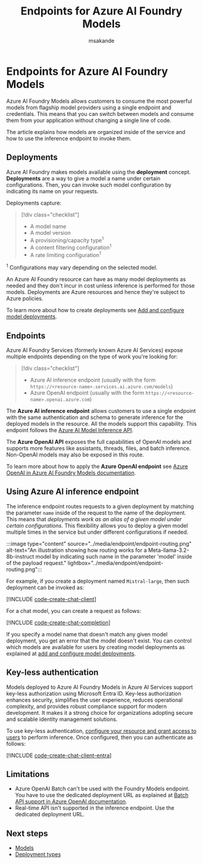 ﻿---
title: Endpoints for Azure AI Foundry Models
titleSuffix: Azure AI Foundry
description: Learn about the Azure AI Foundry Models endpoint
author: msakande
ms.service: azure-ai-model-inference
ms.topic: how-to
ms.date: 05/19/2025
ms.author: mopeakande
ms.custom: ignite-2024, github-universe-2024
ms.reviewer: fasantia
reviewer: santiagxf
---

# Endpoints for Azure AI Foundry Models

Azure AI Foundry Models allows customers to consume the most powerful models from flagship model providers using a single endpoint and credentials. This means that you can switch between models and consume them from your application without changing a single line of code.

The article explains how models are organized inside of the service and how to use the inference endpoint to invoke them.

## Deployments

Azure AI Foundry makes models available using the **deployment** concept. **Deployments** are a way to give a model a name under certain configurations. Then, you can invoke such model configuration by indicating its name on your requests.

Deployments capture:

> [!div class="checklist"]
> * A model name
> * A model version
> * A provisioning/capacity type<sup>1</sup>
> * A content filtering configuration<sup>1</sup>
> * A rate limiting configuration<sup>1</sup>

<sup>1</sup> Configurations may vary depending on the selected model.

An Azure AI Foundry resource can have as many model deployments as needed and they don't incur in cost unless inference is performed for those models. Deployments are Azure resources and hence they're subject to Azure policies.

To learn more about how to create deployments see [Add and configure model deployments](../../model-inference/how-to/create-model-deployments.md).

## Endpoints

Azure AI Foundry Services (formerly known Azure AI Services) expose multiple endpoints depending on the type of work you're looking for:

> [!div class="checklist"]
> * Azure AI inference endpoint (usually with the form `https://<resource-name>.services.ai.azure.com/models`)
> * Azure OpenAI endpoint (usually with the form `https://<resource-name>.openai.azure.com`)

The **Azure AI inference endpoint** allows customers to use a single endpoint with the same authentication and schema to generate inference for the deployed models in the resource. All the models support this capability. This endpoint follows the [Azure AI Model Inference API](../../model-inference/reference/reference-model-inference-api.md). 

The **Azure OpenAI API** exposes the full capabilities of OpenAI models and supports more features like assistants, threads, files, and batch inference. Non-OpenAI models may also be exposed in this route.

To learn more about how to apply the **Azure OpenAI endpoint** see [Azure OpenAI in Azure AI Foundry Models documentation](../../openai/overview.md).

## Using Azure AI inference endpoint

The inference endpoint routes requests to a given deployment by matching the parameter `name` inside of the request to the name of the deployment. This means that *deployments work as an alias of a given model under certain configurations*. This flexibility allows you to deploy a given model multiple times in the service but under different configurations if needed.

:::image type="content" source="../media/endpoint/endpoint-routing.png" alt-text="An illustration showing how routing works for a Meta-llama-3.2-8b-instruct model by indicating such name in the parameter 'model' inside of the payload request." lightbox="../media/endpoint/endpoint-routing.png":::

For example, if you create a deployment named `Mistral-large`, then such deployment can be invoked as:

[!INCLUDE [code-create-chat-client](../../foundry-models/includes/code-create-chat-client.md)]

For a chat model, you can create a request as follows:

[!INCLUDE [code-create-chat-completion](../../foundry-models/includes/code-create-chat-completion.md)]

If you specify a model name that doesn't match any given model deployment, you get an error that the model doesn't exist. You can control which models are available for users by creating model deployments as explained at [add and configure model deployments](../../model-inference/how-to/create-model-deployments.md).

## Key-less authentication

Models deployed to Azure AI Foundry Models in Azure AI Services support key-less authorization using Microsoft Entra ID. Key-less authorization enhances security, simplifies the user experience, reduces operational complexity, and provides robust compliance support for modern development. It makes it a strong choice for organizations adopting secure and scalable identity management solutions.

To use key-less authentication, [configure your resource and grant access to users](../../model-inference/how-to/configure-entra-id.md) to perform inference. Once configured, then you can authenticate as follows:

[!INCLUDE [code-create-chat-client-entra](../../foundry-models/includes/code-create-chat-client-entra.md)]

## Limitations

* Azure OpenAI Batch can't be used with the Foundry Models endpoint. You have to use the dedicated deployment URL as explained at [Batch API support in Azure OpenAI documentation](../../../ai-services/openai/how-to/batch.md#api-support).
* Real-time API isn't supported in the inference endpoint. Use the dedicated deployment URL.

## Next steps

- [Models](../../model-inference/concepts/models.md)
- [Deployment types](../../model-inference/concepts/deployment-types.md)
